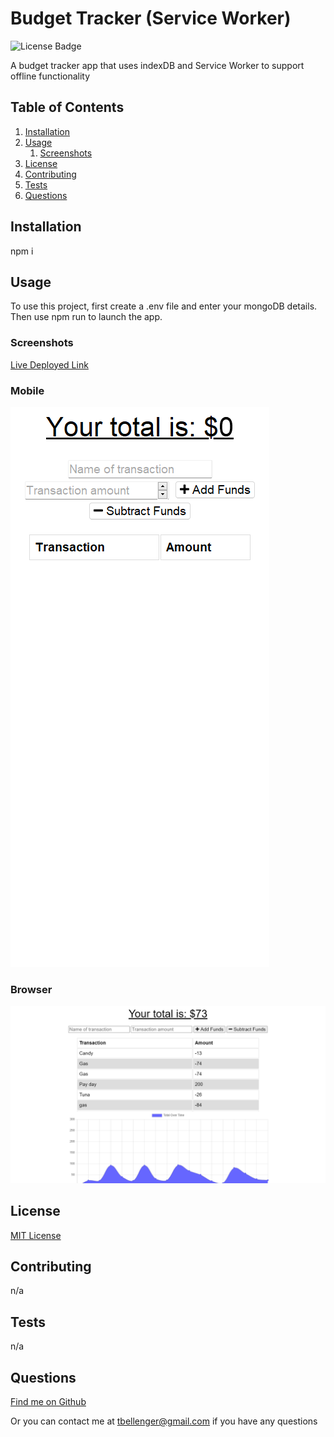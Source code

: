 # Budget Tracker (Service Worker)
![License Badge](https://img.shields.io/badge/license-MIT-green)

A budget tracker app that uses indexDB and Service Worker to support offline functionality

## Table of Contents
1. [Installation](#installation)
1. [Usage](#usage)
   1. [Screenshots](#screenshots)
1. [License](#license)
1. [Contributing](#contributing)
1. [Tests](#tests)
1. [Questions](#questions)


## Installation
npm i

## Usage
To use this project, first create a .env file and enter your mongoDB details. Then use npm run to launch the app. 
### Screenshots
[Live Deployed Link](https://budget-tracker-serviceworker.herokuapp.com/)
### Mobile
![screen shot from mobile browser](images/phone-page.png)
### Browser
![screen shot from pc browser](images/chrome-page.png)
  

## License
[MIT License](https://mit-license.org/)
  

## Contributing
n/a

## Tests
n/a

## Questions
[Find me on Github](https://github.com/tbellenger)

Or you can contact me at tbellenger@gmail.com if you have any questions


